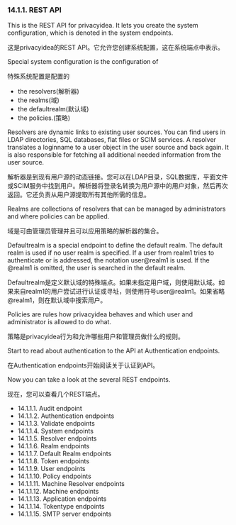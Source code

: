 ### 14.1.1. REST API

This is the REST API for privacyidea. It lets you create the system configuration, which is denoted in the system endpoints.

这是privacyidea的REST API。它允许您创建系统配置，这在系统端点中表示。

Special system configuration is the configuration of

特殊系统配置是配置的

* the resolvers(解析器)
* the realms(域)
* the defaultrealm(默认域)
* the policies.(策略)

Resolvers are dynamic links to existing user sources. You can find users in LDAP directories, SQL databases, flat files or SCIM services. A resolver translates a loginname to a user object in the user source and back again. It is also responsible for fetching all additional needed information from the user source.

解析器是到现有用户源的动态链接。您可以在LDAP目录，SQL数据库，平面文件或SCIM服务中找到用户。解析器将登录名转换为用户源中的用户对象，然后再次返回。它还负责从用户源提取所有其他所需的信息。

Realms are collections of resolvers that can be managed by administrators and where policies can be applied.

域是可由管理员管理并且可以应用策略的解析器的集合。

Defaultrealm is a special endpoint to define the default realm. The default realm is used if no user realm is specified. If a user from realm1 tries to authenticate or is addressed, the notation user@realm1 is used. If the @realm1 is omitted, the user is searched in the default realm.

Defaultrealm是定义默认域的特殊端点。如果未指定用户域，则使用默认域。如果来自realm1的用户尝试进行认证或寻址，则使用符号user@realm1。如果省略@realm1，则在默认域中搜索用户。

Policies are rules how privacyidea behaves and which user and administrator is allowed to do what.

策略是privacyidea行为和允许哪些用户和管理员做什么的规则。

Start to read about authentication to the API at Authentication endpoints.

在Authentication endpoints开始阅读关于认证到API。

Now you can take a look at the several REST endpoints.

现在，您可以查看几个REST端点。

* 14.1.1.1. Audit endpoint
* 14.1.1.2. Authentication endpoints
* 14.1.1.3. Validate endpoints
* 14.1.1.4. System endpoints
* 14.1.1.5. Resolver endpoints
* 14.1.1.6. Realm endpoints
* 14.1.1.7. Default Realm endpoints
* 14.1.1.8. Token endpoints
* 14.1.1.9. User endpoints
* 14.1.1.10. Policy endpoints
* 14.1.1.11. Machine Resolver endpoints
* 14.1.1.12. Machine endpoints
* 14.1.1.13. Application endpoints
* 14.1.1.14. Tokentype endpoints
* 14.1.1.15. SMTP server endpoints